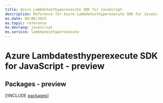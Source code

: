 ```yaml
---
title: Azure Lambdatesthyperexecute SDK for JavaScript
description: Reference for Azure Lambdatesthyperexecute SDK for JavaScript
ms.date: 08/06/2025
ms.topic: reference
ms.devlang: javascript
ms.service: lambdatesthyperexecute
---
```

# Azure Lambdatesthyperexecute SDK for JavaScript - preview
## Packages - preview
[!INCLUDE [packages](lambdatesthyperexecute-index.md)]
